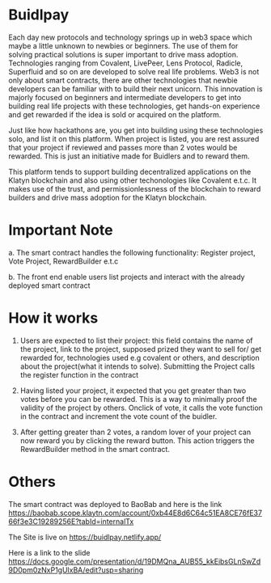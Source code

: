 # Buidlpay

Each day new protocols and technology springs up in web3 space which maybe a little unknown to newbies or beginners. The use of them for solving practical solutions is super important to drive mass adoption. Technologies ranging from Covalent,  LivePeer, Lens Protocol, Radicle, Superfluid and so on are developed to solve real life problems. Web3 is not only about smart contracts, there are other technologies that newbie developers can be familiar with to build their next unicorn. This innovation is majorly focused on beginners and intermediate developers to get into building real life projects with these technologies, get hands-on experience and get rewarded if the idea is sold or acquired on the platform.
 
Just like how hackathons are, you get into building using these technologies solo, and list it on this platform. When project is listed, you are rest assured that your project if reviewed and passes more than 2 votes would be rewarded. This is just an initiative made for Buidlers and to reward them. 

This platform tends to support building decentralized applications on the Klatyn blockchain and also using other techonologies like Covalent e.t.c. It makes use of the trust, and permissionlessness of the blockchain to reward builders and drive mass adoption for the Klatyn blockchain.


# Important Note
a. The smart contract handles the following functionality: Register project, Vote Project, RewardBuilder e.t.c

b. The front end enable users list projects and interact with the already deployed smart contract

# How it works

1. Users are expected to list their project: this field contains the name of the project, link to the project, supposed prized they want to sell for/ get rewarded for, technologies used e.g covalent or others, and description about the project(what it intends to solve). Submitting the Project calls the register function in the contract

2. Having listed your project, it expected that you get greater than two votes before you can be rewarded. This is a way to minimally proof the validity of the project by others. Onclick of vote, it calls the vote function in the contract and increment the vote count of the buidler.
3. After getting greater than 2 votes, a random lover of your project can now reward you by clicking the reward button. This action triggers the RewardBuilder method in the smart contract. 

# Others
The smart contract was deployed to BaoBab and here is the link  https://baobab.scope.klaytn.com/account/0xb44E8d6C64c51EA8CE76fE3766f3e3C19289256E?tabId=internalTx

The Site is live on https://buidlpay.netlify.app/

Here is a link to the slide https://docs.google.com/presentation/d/19DMQna_AUB55_kkEibsGLnSwZd9D0pm0zNxP1gUlxBA/edit?usp=sharing
